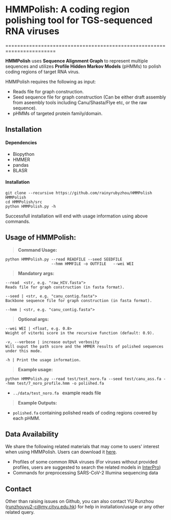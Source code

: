 # HMMPolish: A coding region polishing tool for TGS-sequenced RNA viruses
=======================================================================

**HMMPolish** uses **Sequence Alignment Graph** 
 to represent multiple sequences and utilizes **Profile Hidden Markov Models** (pHMMs) to polish coding regions of target RNA virus. 

HMMPolish requires the following as input:
+ Reads file for graph construction.
+ Seed sequence file for graph construction (Can be either draft assembly from aseembly tools including Canu/Shasta/Flye etc, or the raw sequence).
+ pHMMs of targeted protein family/domain.
 
 
## Installation
#### Dependencies
- Biopython
- HMMER
- pandas
- BLASR

#### Installation
```console
git clone --recursive https://github.com/rainyrubyzhou/HMMPolish HMMPolish
cd HMMPolish/src
python HMMPolish.py -h
```
Successfull installation will end with usage information using above commands.

## Usage of HMMPolish: 
>**Command Usage:**
```console
python HMMPolish.py --read READFILE --seed SEEDFILE 
                    --hmm HMMFILE -o OUTFILE   --wei WEI      
```

>**Mandatory args:**
```console
--read  <str, e.g. "raw_HIV.fasta">
Reads file for graph construction (in fasta format). 

--seed | <str, e.g. "canu_contig.fasta">
Backbone sequence file for graph construction (in fasta format). 

--hmm | <str, e.g. "canu_contig.fasta">
```
>**Optional args:**
```console
--wei WEI | <float, e.g. 0.8> 
Weight of viterbi score in the recursive function (default: 0.9).

-v, --verbose | increase output verbosity
Will ouput the path score and the HMMER results of polished sequences under this mode.

-h | Print the usage information. 
```


>**Example usage:** 
```console
python HMMPolish.py --read test/test_noro.fa --seed test/canu_ass.fa --hmm test/7_noro_profile.hmm -o polished.fa
```
+ `../data/test_noro.fa ` example reads file 

>**Example Outputs:** 
+ `polished.fa` containing polished reads of coding regions covered by each pHMM.

## Data Availability

We share the following related materials that may come to users' interest when using HMMPolish. Users can download it [here](https://drive.google.com/drive/folders/1A_3h7RW5gifErKqAMpMqENq4LWitkZ-Q?usp=drive_link).
- Profiles of some common RNA viruses
    (For viruses without provided profiles, users are suggested to search the related models in [InterPro](https://www.ebi.ac.uk/interpro/search/text/))
- Commands for preprocessing SARS-CoV-2 Illumina sequencing data



## Contact
Other than raising issues on Github, you can also contact YU Runzhou (runzhouyu2-c@my.cityu.edu.hk) for help in installation/usage or any other related query.


